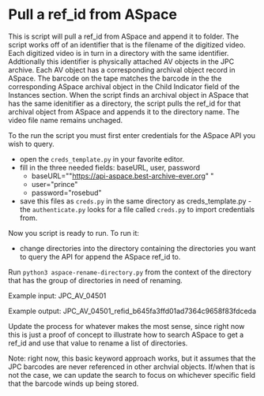 # Pull a ref_id from ASpace

This is script will pull a ref_id from ASpace and append it to folder. The script works off of an identifier that is the filename of the digitized video. Each digitized video is in turn in a directory with the same identifier. Addtionally this identifier is physically attached AV objects in the JPC archive. Each AV object has a corresponding archival object record in ASpace. The barcode on the tape matches the barcode in the the corresponding ASpace archival object in the Child Indicator field of the Instances section. When the script finds an archival object in ASpace that has the same idenitifier as a directory, the script pulls the ref_id for that archival object from ASpace and appends it to the directory name. The video file name remains unchaged.

To the run the script you must first enter credentials for the ASpace API you wish to query.

- open the `creds_template.py` in your favorite editor. 
- fill in the three needed fields: baseURL, user, password
    -   baseURL=""https://api-aspace.best-archive-ever.org" "
    -   user="prince"
    -   password="rosebud"
- save this files as `creds.py` in the same directory as creds_template.py - the `authenticate.py` looks for a file called `creds.py` to import credentials from.

Now you script is ready to run. To run it:

- change directories into the directory containing the directories you want to query the API for append the ASpace ref_id to.

Run `python3 aspace-rename-directory.py` from the context of the directory that has the group of directories in need of renaming. 

Example input:
JPC_AV_04501

Example output:
JPC_AV_04501_refid_b645fa3ffd01ad7364c9658f83fdceda

Update the process for whatever makes the most sense, since right now this is just a proof of concept to illustrate how to search ASpace to get a ref_id and use that value to rename a list of directories.

Note: right now, this basic keyword approach works, but it assumes that the JPC barcodes are never referenced in other archvial objects.  If/when that is not the case, we can update the search to focus on whichever specific field that the barcode winds up being stored.
